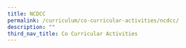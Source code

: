 ```yaml
---
title: NCDCC
permalink: /curriculum/co-curricular-activities/ncdcc/
description: ""
third_nav_title: Co Curricular Activities
---
```

